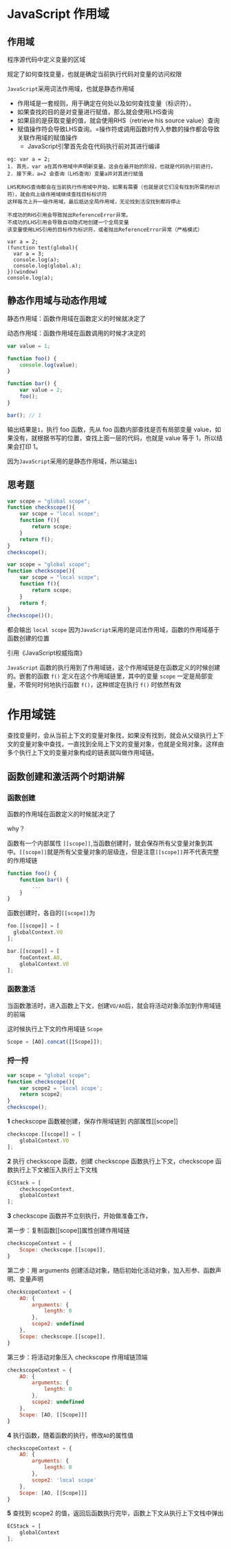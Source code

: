 # JavaScript 作用域

## 作用域

程序源代码中定义变量的区域

规定了如何查找变量，也就是确定当前执行代码对变量的访问权限

`JavaScript`采用词法作用域，也就是静态作用域

- 作用域是一套规则，用于确定在何处以及如何查找变量（标识符）。
- 如果查找的目的是对变量进行赋值，那么就会使用LHS查询
- 如果目的是获取变量的值，就会使用RHS（retrieve his source value）查询
- 赋值操作符会导致LHS查询。=操作符或调用函数时传入参数的操作都会导致关联作用域的赋值操作
  - JavaScript引擎首先会在代码执行前对其进行编译
```
eg: var a = 2;
1. 首先，var a在其作用域中声明新变量。这会在最开始的阶段，也就是代码执行前进行。
2. 接下来，a=2 会查询（LHS查询）变量a并对其进行赋值

LHS和RHS查询都会在当前执行作用域中开始，如果有需要（也就是说它们没有找到所需的标识符），就会向上级作用域继续查找目标标识符
这样每次上升一级作用域，最后抵达全局作用域，无论找到活没找到都将停止

不成功的RHS引用会导致抛出ReferenceError异常。
不成功的LHS引用会导致自动隐式地创建一个全局变量
该变量使用LHS引用的目标作为标识符，或者抛出ReferenceError异常（严格模式）

```
```
var a = 2;
(function test(global){
  var a = 3;
  console.log(a);
  console.log(global.a);
})(window)
console.log(a);
```


## 静态作用域与动态作用域

静态作用域：函数作用域在函数定义的时候就决定了

动态作用域：函数作用域在函数调用的时候才决定的

```javascript
var value = 1;

function foo() {
    console.log(value);
}

function bar() {
    var value = 2;
    foo();
}

bar(); // 1
```

输出结果是`1`，执行 foo 函数，先从 foo 函数内部查找是否有局部变量 value，如果没有，就根据书写的位置，查找上面一层的代码，也就是 value 等于 1，所以结果会打印 1。

因为`JavaScript`采用的是静态作用域，所以输出`1`

## 思考题


```javascript
var scope = "global scope";
function checkscope(){
    var scope = "local scope";
    function f(){
        return scope;
    }
    return f();
}
checkscope();
```

```javascript
var scope = "global scope";
function checkscope(){
    var scope = "local scope";
    function f(){
        return scope;
    }
    return f;
}
checkscope()();
```

都会输出 `local scope` 因为`JavaScript`采用的是词法作用域，函数的作用域基于函数创建的位置

引用《JavaScript权威指南》

`JavaScript` 函数的执行用到了作用域链，这个作用域链是在函数定义的时候创建的。嵌套的函数 `f()` 定义在这个作用域链里，其中的变量 `scope` 一定是局部变量，不管何时何地执行函数 `f()`，这种绑定在执行 `f()` 时依然有效



# 作用域链

查找变量时，会从当前上下文的变量对象找，如果没有找到，就会从父级执行上下文的变量对象中查找，一直找到全局上下文的变量对象，也就是全局对象。这样由多个执行上下文的变量对象构成的链表就叫做作用域链。





## 函数创建和激活两个时期讲解

### 函数创建

函数的作用域在函数定义的时候就决定了

why？

函数有一个内部属性 `[[scope]]`,当函数创建时，就会保存所有父变量对象到其中。`[[scope]]`就是所有父变量对象的层级连，但是注意`[[scope]]`并不代表完整的作用域链

```javascript
function foo() {
    function bar() {
        ...
    }
}
```

函数创建时，各自的`[[scope]]`为

```javascript
foo.[[scope]] = [
  globalContext.VO
];

bar.[[scope]] = [
    fooContext.AO,
    globalContext.VO
];
```

### 函数激活

当函数激活时，进入函数上下文，创建`VO/AO`后，就会将活动对象添加到作用域链的前端

这时候执行上下文的作用域链 `Scope`

```javascript
Scope = [AO].concat([[Scope]]);
```

### 捋一捋

```javascript
var scope = "global scope";
function checkscope(){
    var scope2 = 'local scope';
    return scope2;
}
checkscope();
```

**1** checkscope 函数被创建，保存作用域链到 内部属性[[scope]]

```javascript
checkscope.[[scope]] = [
    globalContext.VO
];
```

**2** 执行 checkscope 函数，创建 checkscope 函数执行上下文，checkscope 函数执行上下文被压入执行上下文栈

```javascript
ECStack = [
    checkscopeContext,
    globalContext
];
```

**3** checkscope 函数并不立刻执行，开始做准备工作，
  
第一步：复制函数[[scope]]属性创建作用域链

```javascript
checkscopeContext = {
    Scope: checkscope.[[scope]],
}
```

第二步：用 arguments 创建活动对象，随后初始化活动对象，加入形参、函数声明、变量声明

```javascript
checkscopeContext = {
    AO: {
        arguments: {
            length: 0
        },
        scope2: undefined
    },
    Scope: checkscope.[[scope]],
}
```

第三步：将活动对象压入 checkscope 作用域链顶端

```javascript
checkscopeContext = {
    AO: {
        arguments: {
            length: 0
        },
        scope2: undefined
    },
    Scope: [AO, [[Scope]]]
}
```

**4** 执行函数，随着函数的执行，修改`AO`的属性值

```javascript
checkscopeContext = {
    AO: {
        arguments: {
            length: 0
        },
        scope2: 'local scope'
    },
    Scope: [AO, [[Scope]]]
}
```

**5** 查找到 scope2 的值，返回后函数执行完毕，函数上下文从执行上下文栈中弹出

```javascript
ECStack = [
    globalContext
];
```